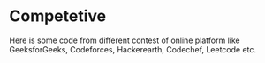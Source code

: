 # Competetive

Here is some code from different contest of online platform like GeeksforGeeks, Codeforces, Hackerearth, Codechef, Leetcode etc.
